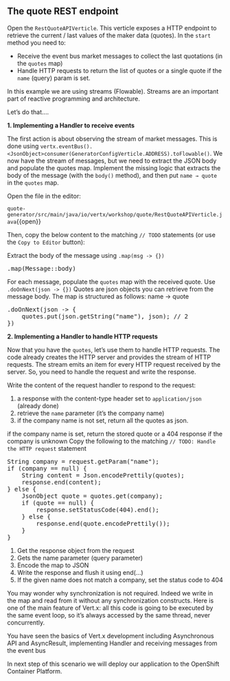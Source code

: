## The quote REST endpoint

Open the `RestQuoteAPIVerticle`. This verticle exposes a HTTP endpoint to retrieve the current / last values of the maker data (quotes). In the `start` method you need to:

* Receive the event bus market messages to collect the last quotations (in the ``quotes`` map)
* Handle HTTP requests to return the list of quotes or a single quote if the ``name`` (query) param is set.

In this example we are using streams (Flowable). Streams are an important part of reactive programming and architecture. 

Let’s do that…​.

**1. Implementing a Handler to receive events**

The first action is about observing the stream of market messages. This is done using ``vertx.eventBus().<JsonObject>consumer(GeneratorConfigVerticle.ADDRESS).toFlowable()``. We now have the stream of messages, but we need to extract the JSON body and populate the quotes map. Implement the missing logic that extracts the body of the message (with the ``body()`` method), and then put ``name → quote`` in the ``quotes`` map.

Open the file in the editor: 

`quote-generator/src/main/java/io/vertx/workshop/quote/RestQuoteAPIVerticle.java`{{open}}

Then, copy the below content to the matching `// TODO` statements (or use the `Copy to Editor` button):

Extract the body of the message using `.map(msg -> {})`

<pre class="file" data-filename="src/main/java/io/vertx/workshop/quote/RestQuoteAPIVerticle.java" data-target="insert" data-marker="// TODO: Extract the body of the message">
.map(Message::body)  
</pre>

For each message, populate the `quotes` map with the received quote. Use `.doOnNext(json -> {})` 
Quotes are json objects you can retrieve from the message body. The map is structured as follows: name -> quote

<pre class="file" data-filename="src/main/java/io/vertx/workshop/quote/RestQuoteAPIVerticle.java" data-target="insert" data-marker="// TODO: For each message, populate the quotes map with the received quote.">
.doOnNext(json -> {
    quotes.put(json.getString("name"), json); // 2
})
</pre>

**2. Implementing a Handler to handle HTTP requests**

Now that you have the `quotes`, let’s use them to handle HTTP requests. The code already creates the HTTP server and provides the stream of HTTP requests. The stream emits an item for every HTTP request received by the server. So, you need to handle the request and write the response.

Write the content of the request handler to respond to the request:

1. a response with the content-type header set to `application/json` (already done)
2. retrieve the `name` parameter (it’s the company name)
3. if the company name is not set, return all the quotes as json.

if the company name is set, return the stored quote or a 404 response if the company is unknown
Copy the following to the matching `// TODO: Handle the HTTP request` statement

<pre class="file" data-filename="src/main/java/io/vertx/workshop/quote/RestQuoteAPIVerticle.java" data-target="insert" data-marker="// TODO: Handle the HTTP request">
String company = request.getParam("name");
if (company == null) {
    String content = Json.encodePrettily(quotes);
    response.end(content);
} else {
    JsonObject quote = quotes.get(company);
    if (quote == null) {
        response.setStatusCode(404).end();
    } else {
        response.end(quote.encodePrettily());
    }
}
</pre>

1. Get the response object from the request
2. Gets the name parameter (query parameter)
3. Encode the map to JSON
4. Write the response and flush it using end(…​)
5. If the given name does not match a company, set the status code to 404

You may wonder why synchronization is not required. Indeed we write in the map and read from it without any synchronization constructs. Here is one of the main feature of Vert.x: all this code is going to be executed by the same event loop, so it’s always accessed by the same thread, never concurrently.

You have seen the basics of Vert.x development including Asynchronous API and AsyncResult, implementing Handler and receiving messages from the event bus

In next step of this scenario we will deploy our application to the OpenShift Container Platform.